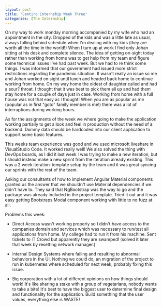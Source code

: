 ```yaml
---
layout: post
title: "Centiro Internship Week Three"
categories: [The Internship]
---
```


On my way to work monday morning accompanied by my wife who had an appointment in the city.
Dropped of the kids and was a little late as usual, always falling behind schedule when I'm dealing with my kids (they are worth all the time in the world!)
When I turn up at work I find only Johan sitting at his desk and complete silence.
The idea of getting on-sight today rather than working from home was to get help from my team and figure some technical issues I've had past week.
But we had to re think some things. I was informed that our government had issued more strict restrictions regarding the pandemic situation.
It wasn't really an issue so me and Johan worked on sight until lunch and headed back home to continue working from home.
On my way home the oldest of daughter called and had a sour? throat.
I thought that it was best to pick them all up and had them stay home for a couple of days just in case.
Working from home with a full house was not that easy as I thought! When you are as popular as me (popular as in first "goto" family member is me!) there was a lot of interruptions during working hours.

As for the assignments of the week we where going to make the application working partially to get a look and feel in production without the need of a backend.
Dummy data should be hardcoded into our client application to support some basic features.

This weeks team experience was good and we used microsoft liveshare in VisualStudio Code. It worked really well!
We also solved the thing with DevOps boards, as I did it last week I was trying to make a new iteration,
but I should instead make a new sprint from the iteration already existing.
This was a 2 week iteration-template setup by the team and it was great syncing our sprints with the rest of the team.

Asking our consultants of how to implement Angular Material components granted us the answer that we shouldn't use Material dependencies if we didn't have to.
They said that NgBootstrap was the way to go and the package was already included in the project template. Tried it out and it was easy getting Bootstraps Modal component working with little to no fuzz at all.

Problems this week:

- Direct Access wasn't working properly so I didn't have access to the companies domain and services which was necessary to run/test all applications from home.
  My college had to run it from his machine. Sent tickets to IT Crowd but apparently they are swamped! (solved it later that week by resetting network manager.)

- Internal Design Systems where failing and resulting to abnormal behaviors in the UI. Nothing we could do, an migration of the project to run in kubernetes where scheduled for next week,
  probably fixing this issue.

- Big corporation with a lot of different opinions on how things should work! It's like sharing a stake with a group of vegetarians, nobody wants to take a bite!
  It's best to have the biggest user to determine final design and functionality for the application. Build something that the user values, everything else is WASTE!

